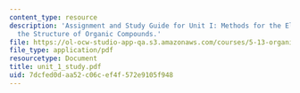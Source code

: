 ```yaml
---
content_type: resource
description: 'Assignment and Study Guide for Unit I: Methods for the Elucidation of
  the Structure of Organic Compounds.'
file: https://ol-ocw-studio-app-qa.s3.amazonaws.com/courses/5-13-organic-chemistry-ii-fall-2006/7dcfed0daa52c06cef4f572e9105f948_unit_1_study.pdf
file_type: application/pdf
resourcetype: Document
title: unit_1_study.pdf
uid: 7dcfed0d-aa52-c06c-ef4f-572e9105f948
---
```

